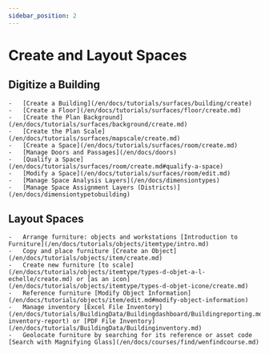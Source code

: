 ```yaml
---
sidebar_position: 2
---
```


# Create and Layout Spaces

 ## Digitize a Building

    -   [Create a Building](/en/docs/tutorials/surfaces/building/create)
    -   [Create a Floor](/en/docs/tutorials/surfaces/floor/create.md)
    -   [Create the Plan Background](/en/docs/tutorials/surfaces/background/create.md)
    -   [Create the Plan Scale](/en/docs/tutorials/surfaces/mapscale/create.md)
    -   [Create a Space](/en/docs/tutorials/surfaces/room/create.md)
    -   [Manage Doors and Passages](/en/docs/doors)
    -   [Qualify a Space](/en/docs/tutorials/surfaces/room/create.md#qualify-a-space)
    -   [Modify a Space](/en/docs/tutorials/surfaces/room/edit.md)
    -   [Manage Space Analysis Layers](/en/docs/dimensiontypes)
    -   [Manage Space Assignment Layers (Districts)](/en/docs/dimensiontypetobuilding)

## Layout Spaces

    -   Arrange furniture: objects and workstations [Introduction to Furniture](/en/docs/tutorials/objects/itemtype/intro.md)
    -   Copy and place furniture [Create an Object](/en/docs/tutorials/objects/item/create.md)   
    -   Create new furniture [to scale](/en/docs/tutorials/objects/itemtype/types-d-objet-a-l-echelle/create.md) or [as an icon](/en/docs/tutorials/objects/itemtype/types-d-objet-icone/create.md)
    -   Reference furniture [Modify Object Information](/en/docs/tutorials/objects/item/edit.md#modify-object-information)
    -   Manage inventory [Excel File Inventory](/en/docs/tutorials/BuildingData/Buildingdashboard/Buildingreporting.md#building-inventory-report) or [PDF File Inventory](/en/docs/tutorials/BuildingData/Buildinginventory.md)
    -   Geolocate furniture by searching for its reference or asset code [Search with Magnifying Glass](/en/docs/courses/find/wenfindcourse.md)




